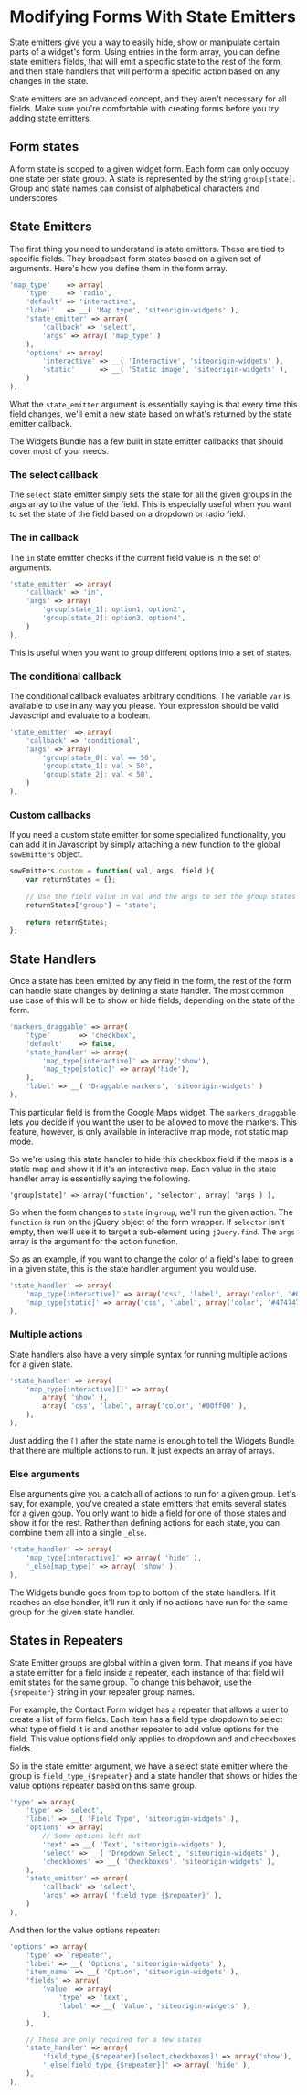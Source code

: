 # Modifying Forms With State Emitters

State emitters give you a way to easily hide, show or manipulate certain parts of a widget's form. Using entries in the form array, you can define state emitters fields, that will emit a specific state to the rest of the form, and then state handlers that will perform a specific action based on any changes in the state.

State emitters are an advanced concept, and they aren't necessary for all fields. Make sure you're comfortable with creating forms before you try adding state emitters.

## Form states

A form state is scoped to a given widget form. Each form can only occupy one state per state group. A state is represented by the string `group[state]`. Group and state names can consist of alphabetical characters and underscores.

## State Emitters

The first thing you need to understand is state emitters. These are tied to specific fields. They broadcast form states based on a given set of arguments. Here's how you define them in the form array.

```php
'map_type'    => array(
    'type'    => 'radio',
    'default' => 'interactive',
    'label'   => __( 'Map type', 'siteorigin-widgets' ),
    'state_emitter' => array(
        'callback' => 'select',
        'args' => array( 'map_type' )
    ),
    'options' => array(
        'interactive' => __( 'Interactive', 'siteorigin-widgets' ),
        'static'      => __( 'Static image', 'siteorigin-widgets' ),
    )
),
```

What the `state_emitter` argument is essentially saying is that every time this field changes, we'll emit a new state based on what's returned by the state emitter callback.

The Widgets Bundle has a few built in state emitter callbacks that should cover most of your needs.

### The select callback

The `select` state emitter simply sets the state for all the given groups in the args array to the value of the field. This is especially useful when you want to set the state of the field based on a dropdown or radio field.

### The in callback

The `in` state emitter checks if the current field value is in the set of arguments.

```php
'state_emitter' => array(
    'callback' => 'in',
    'args' => array(
        'group[state_1]: option1, option2',
        'group[state_2]: option3, option4',
    )
),
```

This is useful when you want to group different options into a set of states.

### The conditional callback

The conditional callback evaluates arbitrary conditions. The variable `var` is available to use in any way you please. Your expression should be valid Javascript and evaluate to a boolean.

```php
'state_emitter' => array(
    'callback' => 'conditional',
    'args' => array(
        'group[state_0]: val == 50',
        'group[state_1]: val > 50',
        'group[state_2]: val < 50',
    )
),
```

### Custom callbacks

If you need a custom state emitter for some specialized functionality, you can add it in Javascript by simply attaching a new function to the global `sowEmitters` object.

```javascript
sowEmitters.custom = function( val, args, field ){
    var returnStates = {};
    
    // Use the field value in val and the args to set the group states
    returnStates['group'] = 'state';
    
    return returnStates;
};
```

## State Handlers

Once a state has been emitted by any field in the form, the rest of the form can handle state changes by defining a state handler. The most common use case of this will be to show or hide fields, depending on the state of the form.

```php
'markers_draggable' => array(
    'type'       => 'checkbox',
    'default'    => false,
    'state_handler' => array(
        'map_type[interactive]' => array('show'),
        'map_type[static]' => array('hide'),
    ),
    'label' => __( 'Draggable markers', 'siteorigin-widgets' )
),
```

This particular field is from the Google Maps widget. The `markers_draggable` lets you decide if you want the user to be allowed to move the markers. This feature, however, is only available in interactive map mode, not static map mode.

So we're using this state handler to hide this checkbox field if the maps is a static map and show it if it's an interactive map. Each value in the state handler array is essentially saying the following.

```
'group[state]' => array('function', 'selector', array( 'args ) ),
```

So when the form changes to `state` in `group`, we'll run the given action. The `function` is run on the jQuery object of the form wrapper. If `selector` isn't empty, then we'll use it to target a sub-element using `jQuery.find`. The `args` array is the argument for the action function.

So as an example, if you want to change the color of a field's label to green in a given state, this is the state handler argument you would use.

```php
'state_handler' => array(
    'map_type[interactive]' => array('css', 'label', array('color', '#00ff00') ),
    'map_type[static]' => array('css', 'label', array('color', '#474747') ),
),
```

### Multiple actions

State handlers also have a very simple syntax for running multiple actions for a given state.

```php
'state_handler' => array(
    'map_type[interactive][]' => array( 
        array( 'show' ),
        array( 'css', 'label', array('color', '#00ff00' ),
    ),
),
```

Just adding the `[]` after the state name is enough to tell the Widgets Bundle that there are multiple actions to run. It just expects an array of arrays.

### Else arguments

Else arguments give you a catch all of actions to run for a given group. Let's say, for example, you've created a state emitters that emits several states for a given goup. You only want to hide a field for one of those states and show it for the rest. Rather than defining actions for each state, you can combine them all into a single `_else`.

```php
'state_handler' => array(
    'map_type[interactive]' => array( 'hide' ),
    '_else[map_type]' => array( 'show' ),
),
```

The Widgets bundle goes from top to bottom of the state handlers. If it reaches an else handler, it'll run it only if no actions have run for the same group for the given state handler.

## States in Repeaters

State Emitter groups are global within a given form. That means if you have a state emitter for a field inside a repeater, each instance of that field will emit states for the same group. To change this behavoir, use the `{$repeater}` string in your repeater group names.

For example, the Contact Form widget has a repeater that allows a user to create a list of form fields. Each item has a field type dropdown to select what type of field it is and another repeater to add value options for the field. This value options field only applies to dropdown and and checkboxes fields.

So in the state emitter argument, we have a select state emitter where the group is `field_type_{$repeater}` and a state handler that shows or hides the value options repeater based on this same group.

```php
'type' => array(
	'type' => 'select',
	'label' => __( 'Field Type', 'siteorigin-widgets' ),
	'options' => array(
		// Some options left out
		'text' => __( 'Text', 'siteorigin-widgets' ),
		'select' => __( 'Dropdown Select', 'siteorigin-widgets' ),
		'checkboxes' => __( 'Checkboxes', 'siteorigin-widgets' ),
	),
	'state_emitter' => array(
		'callback' => 'select',
		'args' => array( 'field_type_{$repeater}' ),
	)
),
```

And then for the value options repeater:

```php
'options' => array(
	'type' => 'repeater',
	'label' => __( 'Options', 'siteorigin-widgets' ),
	'item_name' => __( 'Option', 'siteorigin-widgets' ),
	'fields' => array(
		'value' => array(
			'type' => 'text',
			'label' => __( 'Value', 'siteorigin-widgets' ),
		),
	),

	// These are only required for a few states
	'state_handler' => array(
		'field_type_{$repeater}[select,checkboxes]' => array('show'),
		'_else[field_type_{$repeater}]' => array( 'hide' ),
	),
),
```
